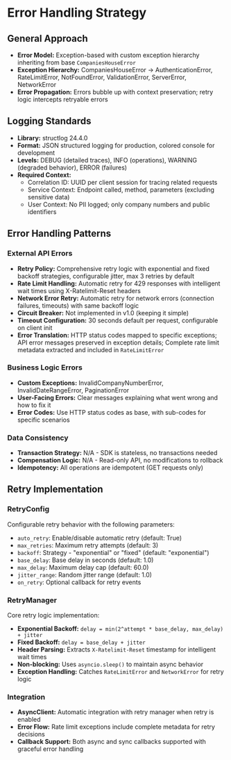 # Error Handling Strategy

## General Approach
- **Error Model:** Exception-based with custom exception hierarchy inheriting from base `CompaniesHouseError`
- **Exception Hierarchy:** CompaniesHouseError → AuthenticationError, RateLimitError, NotFoundError, ValidationError, ServerError, NetworkError
- **Error Propagation:** Errors bubble up with context preservation; retry logic intercepts retryable errors

## Logging Standards
- **Library:** structlog 24.4.0
- **Format:** JSON structured logging for production, colored console for development
- **Levels:** DEBUG (detailed traces), INFO (operations), WARNING (degraded behavior), ERROR (failures)
- **Required Context:**
  - Correlation ID: UUID per client session for tracing related requests
  - Service Context: Endpoint called, method, parameters (excluding sensitive data)
  - User Context: No PII logged; only company numbers and public identifiers

## Error Handling Patterns

### External API Errors
- **Retry Policy:** Comprehensive retry logic with exponential and fixed backoff strategies, configurable jitter, max 3 retries by default
- **Rate Limit Handling:** Automatic retry for 429 responses with intelligent wait times using X-Ratelimit-Reset headers
- **Network Error Retry:** Automatic retry for network errors (connection failures, timeouts) with same backoff logic
- **Circuit Breaker:** Not implemented in v1.0 (keeping it simple)
- **Timeout Configuration:** 30 seconds default per request, configurable on client init
- **Error Translation:** HTTP status codes mapped to specific exceptions; API error messages preserved in exception details; Complete rate limit metadata extracted and included in `RateLimitError`

### Business Logic Errors
- **Custom Exceptions:** InvalidCompanyNumberError, InvalidDateRangeError, PaginationError
- **User-Facing Errors:** Clear messages explaining what went wrong and how to fix it
- **Error Codes:** Use HTTP status codes as base, with sub-codes for specific scenarios

### Data Consistency
- **Transaction Strategy:** N/A - SDK is stateless, no transactions needed
- **Compensation Logic:** N/A - Read-only API, no modifications to rollback
- **Idempotency:** All operations are idempotent (GET requests only)

## Retry Implementation

### RetryConfig
Configurable retry behavior with the following parameters:
- `auto_retry`: Enable/disable automatic retry (default: True)
- `max_retries`: Maximum retry attempts (default: 3)
- `backoff`: Strategy - "exponential" or "fixed" (default: "exponential")
- `base_delay`: Base delay in seconds (default: 1.0)
- `max_delay`: Maximum delay cap (default: 60.0)
- `jitter_range`: Random jitter range (default: 1.0)
- `on_retry`: Optional callback for retry events

### RetryManager
Core retry logic implementation:
- **Exponential Backoff:** `delay = min(2^attempt * base_delay, max_delay) + jitter`
- **Fixed Backoff:** `delay = base_delay + jitter`
- **Header Parsing:** Extracts `X-Ratelimit-Reset` timestamp for intelligent wait times
- **Non-blocking:** Uses `asyncio.sleep()` to maintain async behavior
- **Exception Handling:** Catches `RateLimitError` and `NetworkError` for retry logic

### Integration
- **AsyncClient:** Automatic integration with retry manager when retry is enabled
- **Error Flow:** Rate limit exceptions include complete metadata for retry decisions
- **Callback Support:** Both async and sync callbacks supported with graceful error handling